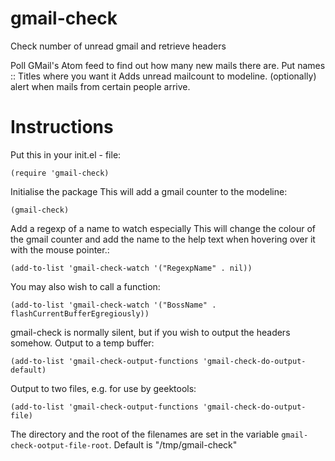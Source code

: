 # gmail-check
Check number of unread gmail and retrieve headers

Poll GMail's Atom feed to find out how many new mails there are.
Put names <emails> :: Titles where you want it
Adds unread mailcount to modeline.
(optionally) alert when mails from certain people arrive.

# Instructions

Put this in your init.el - file:

```
(require 'gmail-check)
```


Initialise the package
This will add a gmail counter to the modeline:

```
(gmail-check)
```


Add a regexp of a name to watch especially
This will change the colour of the gmail counter
and add the name to the help text when hovering over
it with the mouse pointer.:

```
(add-to-list 'gmail-check-watch '("RegexpName" . nil))
```

You may also wish to call a function:

```
(add-to-list 'gmail-check-watch '("BossName" . flashCurrentBufferEgregiously))
```

gmail-check is normally silent, but if you wish to
output the headers somehow.
Output to a temp buffer:

```
(add-to-list 'gmail-check-output-functions 'gmail-check-do-output-default)
```

Output to two files, e.g. for use by geektools:

```
(add-to-list 'gmail-check-output-functions 'gmail-check-do-output-file)
```

The directory and the root of the filenames are set in the variable
`gmail-check-ootput-file-root`. Default is "/tmp/gmail-check"

